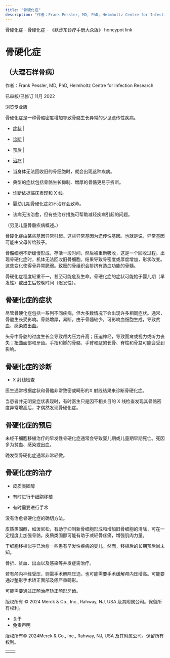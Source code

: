 ```yaml
---
title: "骨硬化症"
description: "作者：Frank Pessler, MD, PhD, Helmholtz Centre for Infection Research"
---
```


﻿骨硬化症 \- 骨硬化症 \- 《默沙东诊疗手册大众版》 honeypot link

# 骨硬化症

## （大理石样骨病）

作者：Frank Pessler, MD, PhD, Helmholtz Centre for Infection Research

已审核/已修订 11月 2022

浏览专业版

骨硬化症是一种骨骼密度增加导致骨骼生长异常的少见遗传性疾病。

- [症状](#症状_v38720971_zh) \|
- [诊断](#诊断_v38720975_zh) \|
- [预后](#预后_v38720983_zh) \|
- [治疗](#治疗_v38720987_zh) \|

- 当身体无法回收旧的骨细胞时，就会出现这种疾病。

- 典型的症状包括骨骼生长抑制、增厚的骨骼更易于折断。

- 诊断依据临床表现和 X 线。

- 婴幼儿期骨硬化症如不治疗会致命。

- 该病无法治愈，但有些治疗措施可帮助减轻疾病引起的问题。


（另见儿童骨骼疾病概述。）

骨硬化症由某些基因异常引起。这些异常基因为遗传性基因。也就是说，异常基因可能由父母传给孩子。

骨骼细胞不断缓慢形成，存活一段时间，然后被重新吸收，这是一个回收过程。出现骨硬化症时，机体无法回收旧骨细胞。结果导致骨密度或厚度增加，形状改变。这些变化使得骨异常脆弱。致密的骨组织会排挤有造血功能的骨髓。

骨硬化症程度轻重不一，甚至可能危及生命。骨硬化症的症状可能始于婴儿期（早发性）或出生后较晚时间（迟发性）。

## 骨硬化症的症状

尽管骨硬化症包括一系列不同疾病，但大多数情况下会出现许多相同症状。通常，骨骼生长受影响。骨骼增厚，易断。由于骨髓较少，可影响血细胞生成，导致贫血、感染或出血。

头骨中骨骼的过度生长会导致颅内压力升高；压迫神经，导致面瘫或视力或听力丧失；扭曲面部和牙齿。手指和脚的骨骼、手臂和腿的长骨、脊柱和骨盆可能会受到影响。

## 骨硬化症的诊断

- X 射线检查


医生通常根据症状和骨骼非常致密或畸形的X 射线结果来诊断骨硬化症。

当患者并无明显症状表现时，有时医生只是因不相关目的 X 线检查发现其骨骼密度异常增高后，才偶然发现骨硬化症。

## 骨硬化症的预后

未经干细胞移植治疗的早发性骨硬化症通常会导致婴儿期或儿童期早期死亡。死因多为贫血、感染或出血。

晚发型骨硬化症通常非常轻微。

## 骨硬化症的治疗

- 皮质类固醇

- 有时进行干细胞移植

- 有时需要进行手术


没有治愈骨硬化症的确切方法。

皮质类固醇，如泼尼松，有助于抑制新骨细胞形成和增加旧骨细胞的清除，可在一定程度上加强骨骼。皮质类固醇可能有助于减轻骨疼痛，增强肌肉力量。

干细胞移植似乎已治愈一些患有早发性疾病的婴儿。然而，移植后的长期预后尚未知。

骨折、贫血、出血以及感染等并发症需治疗。

若有颅内神经受压，则需手术解除压迫。也可能需要手术缓解颅内压增高。可能要通过整形手术矫正面部及颌严重畸形。

可能需要通过正畸治疗矫正畸形牙齿。



版权所有 © 2024
Merck & Co., Inc., Rahway, NJ, USA 及其附属公司。保留所有权利。

- 关于
- 免责声明

版权所有© 2024Merck & Co., Inc., Rahway, NJ, USA 及其附属公司。保留所有权利。

|     |     |
| --- | --- |
|  |  |